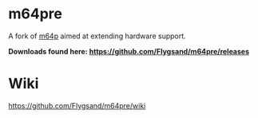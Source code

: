 # m64pre

A fork of [m64p](https://m64p.github.io) aimed at extending hardware support.

**Downloads found here: https://github.com/Flygsand/m64pre/releases**

# Wiki
https://github.com/Flygsand/m64pre/wiki
